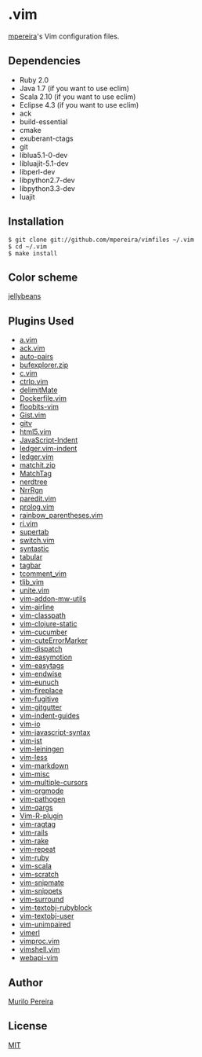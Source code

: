 # .vim

[mpereira](https://github.com/mpereira)'s Vim configuration files.

## Dependencies
  - Ruby 2.0
  - Java 1.7 (if you want to use eclim)
  - Scala 2.10 (if you want to use eclim)
  - Eclipse 4.3 (if you want to use eclim)
  - ack
  - build-essential
  - cmake
  - exuberant-ctags
  - git
  - liblua5.1-0-dev
  - libluajit-5.1-dev
  - libperl-dev
  - libpython2.7-dev
  - libpython3.3-dev
  - luajit

## Installation
    $ git clone git://github.com/mpereira/vimfiles ~/.vim
    $ cd ~/.vim
    $ make install

## Color scheme
  [jellybeans](https://github.com/vim-scripts/jellybeans.vim)

## Plugins Used
  - [a.vim](https://github.com/vim-scripts/a.vim.git)
  - [ack.vim](https://github.com/mileszs/ack.vim.git)
  - [auto-pairs](https://github.com/jiangmiao/auto-pairs.git)
  - [bufexplorer.zip](https://github.com/vim-scripts/bufexplorer.zip.git)
  - [c.vim](https://github.com/vim-scripts/c.vim.git)
  - [ctrlp.vim](https://github.com/kien/ctrlp.vim.git)
  - [delimitMate](https://github.com/Raimondi/delimitMate.git)
  - [Dockerfile.vim](https://github.com/ekalinin/Dockerfile.vim.git)
  - [floobits-vim](https://github.com/Floobits/floobits-vim)
  - [Gist.vim](https://github.com/vim-scripts/Gist.vim.git)
  - [gitv](https://github.com/vim-scripts/gitv.git)
  - [html5.vim](https://github.com/othree/html5.vim)
  - [JavaScript-Indent](https://github.com/vim-scripts/JavaScript-Indent.git)
  - [ledger.vim-indent](https://github.com/vim-scripts/ledger.vim-indent.git)
  - [ledger.vim](https://github.com/vim-scripts/ledger.vim.git)
  - [matchit.zip](https://github.com/vim-scripts/matchit.zip.git)
  - [MatchTag](https://github.com/gregsexton/MatchTag.git)
  - [nerdtree](https://github.com/scrooloose/nerdtree.git)
  - [NrrRgn](https://github.com/chrisbra/NrrwRgn.git)
  - [paredit.vim](https://github.com/vim-scripts/paredit.vim.git)
  - [prolog.vim](https://github.com/adimit/prolog.vim.git)
  - [rainbow_parentheses.vim](https://github.com/kien/rainbow_parentheses.vim.git)
  - [ri.vim](https://github.com/danchoi/ri.vim.git)
  - [supertab](https://github.com/ervandew/supertab.git)
  - [switch.vim](https://github.com/AndrewRadev/switch.vim.git)
  - [syntastic](https://github.com/scrooloose/syntastic.git)
  - [tabular](https://github.com/godlygeek/tabular.git)
  - [tagbar](https://github.com/majutsushi/tagbar.git)
  - [tcomment_vim](https://github.com/tomtom/tcomment_vim.git)
  - [tlib_vim](https://github.com/tomtom/tlib_vim.git)
  - [unite.vim](https://github.com/Shougo/unite.vim.git)
  - [vim-addon-mw-utils](https://github.com/MarcWeber/vim-addon-mw-utils.git)
  - [vim-airline](https://github.com/bling/vim-airline.git)
  - [vim-classpath](https://github.com/tpope/vim-classpath.git)
  - [vim-clojure-static](https://github.com/guns/vim-clojure-static.git)
  - [vim-cucumber](https://github.com/tpope/vim-cucumber.git)
  - [vim-cuteErrorMarker](https://github.com/Twinside/vim-cuteErrorMarker.git)
  - [vim-dispatch](https://github.com/tpope/vim-dispatch.git)
  - [vim-easymotion](https://github.com/Lokaltog/vim-easymotion)
  - [vim-easytags](https://github.com/xolox/vim-easytags.git)
  - [vim-endwise](https://github.com/tpope/vim-endwise.git)
  - [vim-eunuch](https://github.com/tpope/vim-eunuch.git)
  - [vim-fireplace](https://github.com/tpope/vim-fireplace.git)
  - [vim-fugitive](https://github.com/tpope/vim-fugitive.git)
  - [vim-gitgutter](https://github.com/airblade/vim-gitgutter.git)
  - [vim-indent-guides](https://github.com/nathanaelkane/vim-indent-guides.git)
  - [vim-io](https://github.com/xhr/vim-io.git)
  - [vim-javascript-syntax](https://github.com/jelera/vim-javascript-syntax.git)
  - [vim-jst](https://github.com/briancollins/vim-jst.git)
  - [vim-leiningen](https://github.com/tpope/vim-leiningen.git)
  - [vim-less](https://github.com/lunaru/vim-less.git)
  - [vim-markdown](https://github.com/plasticboy/vim-markdown.git)
  - [vim-misc](https://github.com/xolox/vim-misc.git)
  - [vim-multiple-cursors](https://github.com/terryma/vim-multiple-cursors.git)
  - [vim-orgmode](https://github.com/jceb/vim-orgmode.git)
  - [vim-pathogen](https://github.com/tpope/vim-pathogen.git)
  - [vim-qargs](https://github.com/nelstrom/vim-qargs.git)
  - [Vim-R-plugin](https://github.com/jcfaria/Vim-R-plugin.git)
  - [vim-ragtag](https://github.com/tpope/vim-ragtag.git)
  - [vim-rails](https://github.com/tpope/vim-rails.git)
  - [vim-rake](https://github.com/tpope/vim-rake.git)
  - [vim-repeat](https://github.com/tpope/vim-repeat.git)
  - [vim-ruby](https://github.com/vim-ruby/vim-ruby.git)
  - [vim-scala](https://github.com/derekwyatt/vim-scala.git)
  - [vim-scratch](https://github.com/duff/vim-scratch.git)
  - [vim-snipmate](https://github.com/garbas/vim-snipmate.git)
  - [vim-snippets](https://github.com/honza/vim-snippets.git)
  - [vim-surround](https://github.com/tpope/vim-surround.git)
  - [vim-textobj-rubyblock](https://github.com/nelstrom/vim-textobj-rubyblock.git)
  - [vim-textobj-user](https://github.com/kana/vim-textobj-user.git)
  - [vim-unimpaired](https://github.com/tpope/vim-unimpaired.git)
  - [vimerl](https://github.com/jimenezrick/vimerl.git)
  - [vimproc.vim](https://github.com/Shougo/vimproc.vim.git)
  - [vimshell.vim](https://github.com/Shougo/vimshell.vim.git)
  - [webapi-vim](https://github.com/mattn/webapi-vim.git)

## Author
  [Murilo Pereira](http://murilopereira.com)

## License
  [MIT](http://opensource.org/licenses/MIT)
